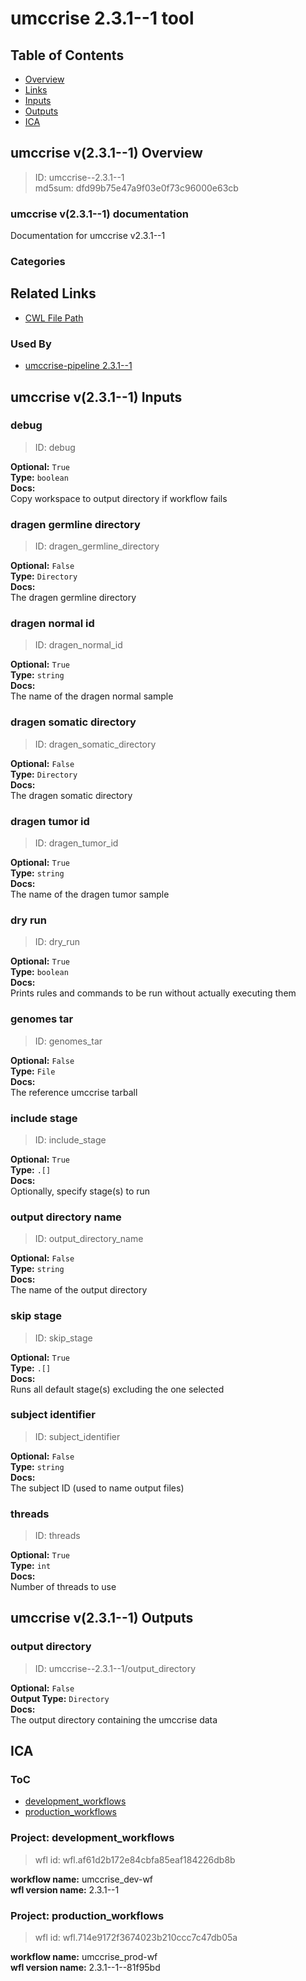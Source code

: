 
umccrise 2.3.1--1 tool
======================

## Table of Contents
  
- [Overview](#umccrise-v231--1-overview)  
- [Links](#related-links)  
- [Inputs](#umccrise-v231--1-inputs)  
- [Outputs](#umccrise-v231--1-outputs)  
- [ICA](#ica)  


## umccrise v(2.3.1--1) Overview



  
> ID: umccrise--2.3.1--1  
> md5sum: dfd99b75e47a9f03e0f73c96000e63cb

### umccrise v(2.3.1--1) documentation
  
Documentation for umccrise v2.3.1--1

### Categories
  


## Related Links
  
- [CWL File Path](../../../../../../tools/umccrise/2.3.1--1/umccrise__2.3.1--1.cwl)  


### Used By
  
- [umccrise-pipeline 2.3.1--1](../../../workflows/umccrise-pipeline/2.3.1--1/umccrise-pipeline__2.3.1--1.md)  

  


## umccrise v(2.3.1--1) Inputs

### debug



  
> ID: debug
  
**Optional:** `True`  
**Type:** `boolean`  
**Docs:**  
Copy workspace to output directory if workflow fails


### dragen germline directory



  
> ID: dragen_germline_directory
  
**Optional:** `False`  
**Type:** `Directory`  
**Docs:**  
The dragen germline directory


### dragen normal id



  
> ID: dragen_normal_id
  
**Optional:** `True`  
**Type:** `string`  
**Docs:**  
The name of the dragen normal sample


### dragen somatic directory



  
> ID: dragen_somatic_directory
  
**Optional:** `False`  
**Type:** `Directory`  
**Docs:**  
The dragen somatic directory


### dragen tumor id



  
> ID: dragen_tumor_id
  
**Optional:** `True`  
**Type:** `string`  
**Docs:**  
The name of the dragen tumor sample


### dry run



  
> ID: dry_run
  
**Optional:** `True`  
**Type:** `boolean`  
**Docs:**  
Prints rules and commands to be run without actually executing them


### genomes tar



  
> ID: genomes_tar
  
**Optional:** `False`  
**Type:** `File`  
**Docs:**  
The reference umccrise tarball


### include stage



  
> ID: include_stage
  
**Optional:** `True`  
**Type:** `.[]`  
**Docs:**  
Optionally, specify stage(s) to run


### output directory name



  
> ID: output_directory_name
  
**Optional:** `False`  
**Type:** `string`  
**Docs:**  
The name of the output directory


### skip stage



  
> ID: skip_stage
  
**Optional:** `True`  
**Type:** `.[]`  
**Docs:**  
Runs all default stage(s) excluding the one selected


### subject identifier



  
> ID: subject_identifier
  
**Optional:** `False`  
**Type:** `string`  
**Docs:**  
The subject ID (used to name output files)


### threads



  
> ID: threads
  
**Optional:** `True`  
**Type:** `int`  
**Docs:**  
Number of threads to use

  


## umccrise v(2.3.1--1) Outputs

### output directory



  
> ID: umccrise--2.3.1--1/output_directory  

  
**Optional:** `False`  
**Output Type:** `Directory`  
**Docs:**  
The output directory containing the umccrise data
  

  


## ICA

### ToC
  
- [development_workflows](#project-development_workflows)  
- [production_workflows](#project-production_workflows)  


### Project: development_workflows


> wfl id: wfl.af61d2b172e84cbfa85eaf184226db8b  

  
**workflow name:** umccrise_dev-wf  
**wfl version name:** 2.3.1--1  


### Project: production_workflows


> wfl id: wfl.714e9172f3674023b210ccc7c47db05a  

  
**workflow name:** umccrise_prod-wf  
**wfl version name:** 2.3.1--1--81f95bd  

  

